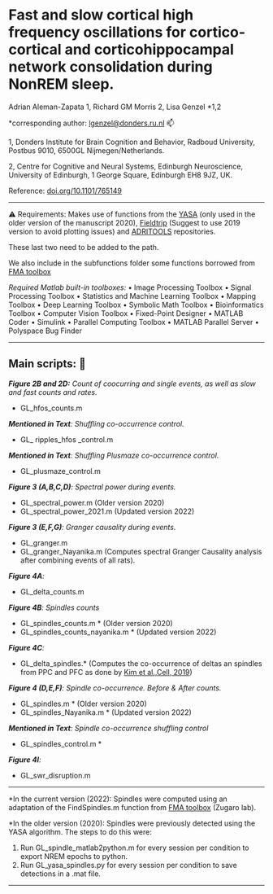 # Fast and slow cortical high frequency oscillations for cortico-cortical and corticohippocampal network consolidation during NonREM sleep. 

Adrian Aleman-Zapata 1, Richard GM Morris 2, Lisa Genzel *1,2

*corresponding author: lgenzel@donders.ru.nl  :mailbox: 

1, Donders Institute for Brain Cognition and Behavior, Radboud University, Postbus 9010, 6500GL Nijmegen/Netherlands.

2, Centre for Cognitive and Neural Systems, Edinburgh Neuroscience, University of Edinburgh, 1 George Square, Edinburgh EH8 9JZ, UK.

Reference:  [doi.org/10.1101/765149](https://doi.org/10.1101/765149) 

-----------------------------




:warning: Requirements: Makes use of functions from the [YASA](https://github.com/raphaelvallat/yasa) (only used in the older version of the manuscript 2020), [Fieldtrip](https://github.com/fieldtrip/fieldtrip) (Suggest to use 2019 version to avoid plotting issues) and [ADRITOOLS](https://github.com/Aleman-Z/ADRITOOLS) repositories. 

These last two need to be added to the path.

We also include in the subfunctions folder some functions borrowed from [FMA toolbox](https://github.com/michael-zugaro/FMAToolbox/tree/master/Analyses)

_Required Matlab built-in toolboxes:_
•	Image Processing Toolbox
•	Signal Processing Toolbox
•	Statistics and Machine Learning Toolbox
•	Mapping Toolbox
•	Deep Learning Toolbox
•	Symbolic Math Toolbox
•	Bioinformatics Toolbox
•	Computer Vision Toolbox
•	Fixed-Point Designer
•	MATLAB Coder
•	Simulink
•	Parallel Computing Toolbox
•	MATLAB Parallel Server
•	Polyspace Bug Finder

--------------------------------
## Main scripts: :file_folder: 

_**Figure 2B and 2D:** Count of coocurring and single events, as well as slow and fast counts and rates._
  * GL_hfos_counts.m

_**Mentioned in Text**: Shuffling co-occurrence control._
  * GL_ ripples_hfos _control.m

_**Mentioned in Text**: Shuffling Plusmaze co-occurrence control._
  * GL_plusmaze_control.m

_**Figure 3 (A,B,C,D)**: Spectral power during events._
  * GL_spectral_power.m  (Older version 2020)
  * GL_spectral_power_2021.m (Updated version 2022)

_**Figure 3 (E,F,G)**: Granger causality during events._
  * GL_granger.m
  * GL_granger_Nayanika.m (Computes spectral Granger Causality analysis after combining events of all rats).

_**Figure 4A**:_ 
  * GL_delta_counts.m

_**Figure 4B**: Spindles counts_
  * GL_spindles_counts.m * (Older version 2020)
  * GL_spindles_counts_nayanika.m * (Updated version 2022)

_**Figure 4C**:_ 
  * GL_delta_spindles.* (Computes the co-occurrence of deltas an spindles from PPC and PFC as done by [Kim et al.,Cell, 2019](https://www.cell.com/cell/pdf/S0092-8674(19)30959-6.pdf))

_**Figure 4 (D,E,F)**: Spindle co-occurrence. Before & After counts._	
  * GL_spindles.m * (Older version 2020)
  * GL_spindles_Nayanika.m * (Updated version 2022)

_**Mentioned in Text**: Spindle co-occurrence shuffling control_
  * GL_spindles_control.m *
 
_**Figure 4I**:_ 
  * GL_swr_disruption.m
 
   
---------
*In the current version (2022): Spindles were computed using an adaptation of the FindSpindles.m function from [FMA toolbox](https://github.com/michael-zugaro/FMAToolbox/tree/master/Analyses) (Zugaro lab).

*In the older version (2020): Spindles were previously detected using the YASA algorithm. The steps to do this were:
1. Run GL_spindle_matlab2python.m for every session per condition to export NREM epochs to python.
2. Run GL_yasa_spindles.py for every session per condition to save detections in a .mat file.

--------------------------------
